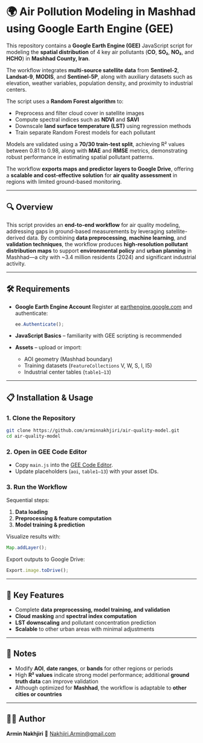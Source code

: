 # 🌍 Air Pollution Modeling in Mashhad using Google Earth Engine (GEE)

This repository contains a **Google Earth Engine (GEE)** JavaScript script for modeling the **spatial distribution** of 4 key air pollutants (**CO**, **SO₂**, **NO₂**, and **HCHO**) in **Mashhad County, Iran**.

The workflow integrates **multi-source satellite data** from **Sentinel-2**, **Landsat-9**, **MODIS**, and **Sentinel-5P**, along with auxiliary datasets such as elevation, weather variables, population density, and proximity to industrial centers.

The script uses a **Random Forest algorithm** to:

* Preprocess and filter cloud cover in satellite images
* Compute spectral indices such as **NDVI** and **SAVI**
* Downscale **land surface temperature (LST)** using regression methods
* Train separate Random Forest models for each pollutant

Models are validated using a **70/30 train-test split**, achieving R² values between 0.81 to 0.98, along with **MAE** and **RMSE** metrics, demonstrating robust performance in estimating spatial pollutant patterns.

The workflow **exports maps and predictor layers to Google Drive**, offering a **scalable and cost-effective solution** for **air quality assessment** in regions with limited ground-based monitoring.

---

## 🔍 Overview

This script provides an **end-to-end workflow** for air quality modeling, addressing gaps in ground-based measurements by leveraging satellite-derived data.
By combining **data preprocessing**, **machine learning**, and **validation techniques**, the workflow produces **high-resolution pollutant distribution maps** to support **environmental policy** and **urban planning** in Mashhad—a city with ~3.4 million residents (2024) and significant industrial activity.

---

## 🛠 Requirements

* **Google Earth Engine Account**
  Register at [earthengine.google.com](https://earthengine.google.com) and authenticate:

  ```js
  ee.Authenticate();
  ```

* **JavaScript Basics** – familiarity with GEE scripting is recommended

* **Assets** – upload or import:

  * AOI geometry (Mashhad boundary)
  * Training datasets (`FeatureCollections` V, W, S, I, I5)
  * Industrial center tables (`table1–13`)

---

## 📋 Installation & Usage

### 1. Clone the Repository

```bash
git clone https://github.com/arminnakhjiri/air-quality-model.git
cd air-quality-model
```

### 2. Open in GEE Code Editor

* Copy `main.js` into the [GEE Code Editor](https://code.earthengine.google.com).
* Update placeholders (`aoi`, `table1–13`) with your asset IDs.

### 3. Run the Workflow

Sequential steps:

1. **Data loading**
2. **Preprocessing & feature computation**
3. **Model training & prediction**

Visualize results with:

```js
Map.addLayer();
```

Export outputs to Google Drive:

```js
Export.image.toDrive();
```

---

## 🌱 Key Features

* Complete **data preprocessing, model training, and validation**
* **Cloud masking** and **spectral index computation**
* **LST downscaling** and pollutant concentration prediction
* **Scalable** to other urban areas with minimal adjustments

---

## 📌 Notes

* Modify **AOI**, **date ranges**, or **bands** for other regions or periods
* High **R² values** indicate strong model performance; additional **ground truth data** can improve validation
* Although optimized for **Mashhad**, the workflow is adaptable to **other cities or countries**

---

## 🧑‍🏫 Author

**Armin Nakhjiri**
📧 [Nakhjiri.Armin@gmail.com](mailto:Nakhjiri.Armin@gmail.com)
